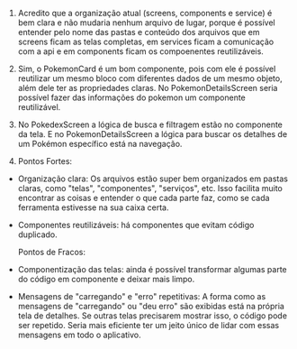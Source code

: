 1. Acredito que a organização atual (screens, components e service) é bem clara e não mudaria nenhum arquivo de lugar, porque é possível entender pelo nome das pastas e conteúdo dos arquivos que em screens ficam as telas completas, em services ficam a comunicação com a api e em components ficam os compoenentes reutilizáveis.

2. Sim, o PokemonCard é um bom componente, pois com ele é possível reutilizar um mesmo bloco com diferentes dados de um mesmo objeto, além dele ter as propriedades claras. No PokemonDetailsScreen seria possível fazer das informações do pokemon um componente reutilizável.

3. No PokedexScreen a lógica de busca e filtragem estão no componente da tela. E no PokemonDetailsScreen a lógica para buscar os detalhes de um Pokémon específico está na navegação.

4.  Pontos Fortes:
 - Organização clara: Os arquivos estão super bem organizados em pastas claras, como "telas", "componentes", "serviços", etc. Isso facilita muito encontrar as coisas e entender o que cada parte faz, como se cada ferramenta estivesse na sua caixa certa.
 - Componentes reutilizáveis: há componentes que evitam código duplicado.

    Pontos de Fracos:
 - Componentização das telas: ainda é possível transformar algumas parte do código em componente e deixar mais limpo.
 - Mensagens de "carregando" e "erro" repetitivas: A forma como as mensagens de "carregando" ou "deu erro" são exibidas está na própria tela de detalhes. Se outras telas precisarem mostrar isso, o código pode ser repetido. Seria mais eficiente ter um jeito único de lidar com essas mensagens em todo o aplicativo.